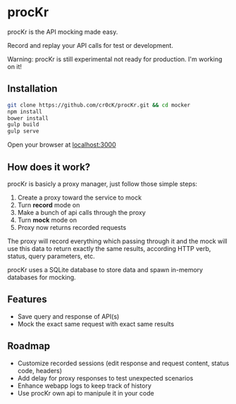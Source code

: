# procKr

procKr is the API mocking made easy.

Record and replay your API calls for test or development.

Warning: procKr is still experimental not ready for production. I'm working on it!

## Installation

``` bash
git clone https://github.com/cr0cK/procKr.git && cd mocker
npm install
bower install
gulp build
gulp serve
```

Open your browser at [localhost:3000](http://localhost:3000)

## How does it work?

procKr is basicly a proxy manager, just follow those simple steps:

1. Create a proxy toward the service to mock
1. Turn **record** mode on
1. Make a bunch of api calls through the proxy
1. Turn **mock** mode on
1. Proxy now returns recorded requests

The proxy will record everything which passing through it and the mock will use this data to return exactly the same results, according HTTP verb, status, query parameters, etc.

procKr uses a SQLite database to store data and spawn in-memory databases for mocking.

## Features

* Save query and response of API(s)
* Mock the exact same request with exact same results

## Roadmap

* Customize recorded sessions (edit response and request content, status code, headers)
* Add delay for proxy responses to test unexpected scenarios
* Enhance webapp logs to keep track of history
* Use procKr own api to manipule it in your code

